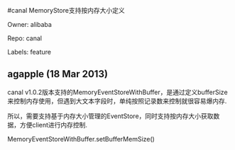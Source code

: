 #canal MemoryStore支持按内存大小定义

Owner: alibaba

Repo: canal

Labels: feature 

## agapple (18 Mar 2013)

canal v1.0.2版本支持的MemoryEventStoreWithBuffer，是通过定义bufferSize来控制内存使用，但遇到大文本字段时，单纯按照记录数来控制就很容易爆内存. 

所以，需要支持基于内存大小管理的EventStore，同时支持按内存大小获取数据，方便client进行内存控制. 

MemoryEventStoreWithBuffer.setBufferMemSize()


